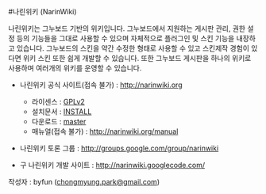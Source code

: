 #나린위키 (NarinWiki)

나린위키는 그누보드 기반의 위키입니다. 
그누보드에서 지원하는 게시판 관리, 권한 설정 등의 기능들을 그대로 사용할 수 있으며 
자체적으로 플러그인 및 스킨 기능을 내장하고 있습니다. 그누보드의 스킨을 약간 
수정한 형태로 사용할 수 있고 스킨제작 경험이 있다면 위키 스킨 또한 쉽게 개발할 수 
있습니다. 또한 그누보드 게시판을 하나의 위키로 사용하며 여러개의 위키를 운영할 수 
있습니다.

 - 나린위키 공식 사이트(접속 불가) : http://narinwiki.org
   - 라이센스 : [GPLv2](LICENSE)
   - 설치문서 : [INSTALL](INSTALL)
   - 다운로드 : [master](https://github.com/YJSoft/narinwiki/archive/master.zip)
   - 매뉴얼(접속 불가) : http://narinwiki.org/manual
      
 - 나린위키 토론 그룹 : http://groups.google.com/group/narinwiki
 
 - 구 나린위키 개발 사이트 : http://narinwiki.googlecode.com/

작성자 : byfun (chongmyung.park@gmail.com)
